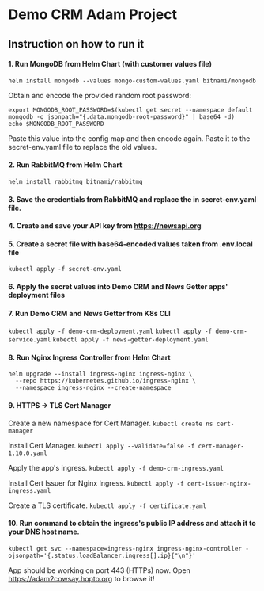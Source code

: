 # Demo CRM Adam Project

## Instruction on how to run it

#### 1. Run MongoDB from Helm Chart (with customer values file)

`helm install mongodb --values mongo-custom-values.yaml bitnami/mongodb`

Obtain and encode the provided random root password:
```
export MONGODB_ROOT_PASSWORD=$(kubectl get secret --namespace default mongodb -o jsonpath="{.data.mongodb-root-password}" | base64 -d)
echo $MONGODB_ROOT_PASSWORD
```
Paste this value into the config map and then encode again. Paste it to the secret-env.yaml file to replace the old values.

#### 2. Run RabbitMQ from Helm Chart

`helm install rabbitmq bitnami/rabbitmq`

#### 3. Save the credentials from RabbitMQ and replace the in secret-env.yaml file.

#### 4. Create and save your API key from https://newsapi.org

#### 5. Create a secret file with base64-encoded values taken from .env.local file

`kubectl apply -f secret-env.yaml`

#### 6. Apply the secret values into Demo CRM and News Getter apps' deployment files

#### 7. Run Demo CRM and News Getter from K8s CLI

`kubectl apply -f demo-crm-deployment.yaml`
`kubectl apply -f demo-crm-service.yaml`
`kubectl apply -f news-getter-deployment.yaml`

#### 8. Run Nginx Ingress Controller from Helm Chart

```
helm upgrade --install ingress-nginx ingress-nginx \
  --repo https://kubernetes.github.io/ingress-nginx \
  --namespace ingress-nginx --create-namespace
```

#### 9. HTTPS -> TLS Cert Manager

Create a new namespace for Cert Manager.
`kubectl create ns cert-manager`

Install Cert Manager.
`kubectl apply --validate=false -f cert-manager-1.10.0.yaml`

Apply the app's ingress.
`kubectl apply -f demo-crm-ingress.yaml`

Install Cert Issuer for Nginx Ingress.
`kubectl apply -f cert-issuer-nginx-ingress.yaml`

Create a TLS certificate.
`kubectl apply -f certificate.yaml`

#### 10. Run command to obtain the ingress's public IP address and attach it to your DNS host name.

`kubectl get svc --namespace=ingress-nginx ingress-nginx-controller -ojsonpath='{.status.loadBalancer.ingress[].ip}{"\n"}'`

App should be working on port 443 (HTTPs) now.
Open https://adam2cowsay.hopto.org to browse it!


